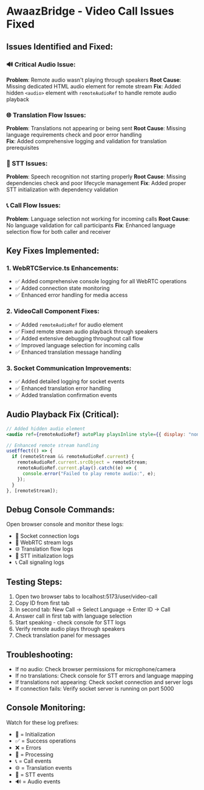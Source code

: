 # AwaazBridge - Video Call Issues Fixed

## Issues Identified and Fixed:

### 🔊 Critical Audio Issue:

**Problem**: Remote audio wasn't playing through speakers
**Root Cause**: Missing dedicated HTML audio element for remote stream
**Fix**: Added hidden `<audio>` element with `remoteAudioRef` to handle remote audio playback

### 🌐 Translation Flow Issues:

**Problem**: Translations not appearing or being sent
**Root Cause**: Missing language requirements check and poor error handling  
**Fix**: Added comprehensive logging and validation for translation prerequisites

### 🎤 STT Issues:

**Problem**: Speech recognition not starting properly
**Root Cause**: Missing dependencies check and poor lifecycle management
**Fix**: Added proper STT initialization with dependency validation

### 📞 Call Flow Issues:

**Problem**: Language selection not working for incoming calls
**Root Cause**: No language validation for call participants
**Fix**: Enhanced language selection flow for both caller and receiver

## Key Fixes Implemented:

### 1. WebRTCService.ts Enhancements:

- ✅ Added comprehensive console logging for all WebRTC operations
- ✅ Added connection state monitoring
- ✅ Enhanced error handling for media access

### 2. VideoCall Component Fixes:

- ✅ Added `remoteAudioRef` for audio element
- ✅ Fixed remote stream audio playback through speakers
- ✅ Added extensive debugging throughout call flow
- ✅ Improved language selection for incoming calls
- ✅ Enhanced translation message handling

### 3. Socket Communication Improvements:

- ✅ Added detailed logging for socket events
- ✅ Enhanced translation error handling
- ✅ Added translation confirmation events

## Audio Playback Fix (Critical):

```jsx
// Added hidden audio element
<audio ref={remoteAudioRef} autoPlay playsInline style={{ display: "none" }} />;

// Enhanced remote stream handling
useEffect(() => {
  if (remoteStream && remoteAudioRef.current) {
    remoteAudioRef.current.srcObject = remoteStream;
    remoteAudioRef.current.play().catch((e) => {
      console.error("Failed to play remote audio:", e);
    });
  }
}, [remoteStream]);
```

## Debug Console Commands:

Open browser console and monitor these logs:

- 🔌 Socket connection logs
- 🎵 WebRTC stream logs
- 🌐 Translation flow logs
- 🎤 STT initialization logs
- 📞 Call signaling logs

## Testing Steps:

1. Open two browser tabs to localhost:5173/user/video-call
2. Copy ID from first tab
3. In second tab: New Call → Select Language → Enter ID → Call
4. Answer call in first tab with language selection
5. Start speaking - check console for STT logs
6. Verify remote audio plays through speakers
7. Check translation panel for messages

## Troubleshooting:

- If no audio: Check browser permissions for microphone/camera
- If no translations: Check console for STT errors and language mapping
- If translations not appearing: Check socket connection and server logs
- If connection fails: Verify socket server is running on port 5000

## Console Monitoring:

Watch for these log prefixes:

- 🚀 = Initialization
- ✅ = Success operations
- ❌ = Errors
- 🔄 = Processing
- 📞 = Call events
- 🌐 = Translation events
- 🎤 = STT events
- 🔊 = Audio events
